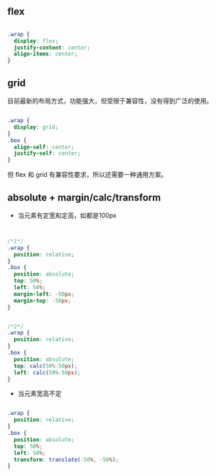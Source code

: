 
## flex


```css

.wrap {
  display: flex;
  justify-content: center;
  align-items: center;
}


```

## grid

目前最新的布局方式，功能强大，但受限于兼容性，没有得到广泛的使用。

```css

.wrap {
  display: grid;
}
.box {
  align-self: center;
  justify-self: center;
}


```


但 flex 和 grid 有兼容性要求，所以还需要一种通用方案。

## absolute + margin/calc/transform

- 当元素有定宽和定高，如都是100px

```css


/*1*/
.wrap {
  position: relative;
}
.box {
  position: absolute;
  top: 50%;
  left: 50%;
  margin-left: -50px;
  margin-top: -50px;
}


/*2*/
.wrap {
  position: relative;
}
.box {
  position: absolute;
  top: calc(50%-50px);
  left: calc(50%-50px);
}


```

- 当元素宽高不定

```css

.wrap {
  position: relative;
}
.box {
  position: absolute;
  top: 50%;
  left: 50%;
  transform: translate(-50%, -50%);
}


```





